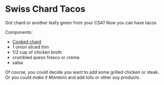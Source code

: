 # Swiss Chard Tacos

Got chard or another leafy green from your CSA? Now you can have tacos

Components:
* [Cooked chard](/base_layers/swiss_chard.md)
* 1 onion sliced thin
* 1/2 cup of chicken broth
* crumbled queso fresco or crema
* salsa

Of course, you could decide you want to add some grilled chicken or steak. Or you could _make it Monteiro_ and add tofu or other soy products.
